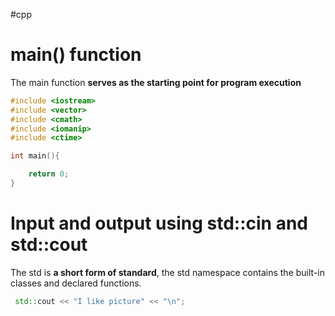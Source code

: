 #cpp
# main() function
The main function **serves as the starting point for program execution**
```cpp
#include <iostream>
#include <vector>
#include <cmath>
#include <iomanip>
#include <ctime>

int main(){

	return 0;
}
```

# Input and output using std::cin and std::cout
The std is **a short form of standard**, the std namespace contains the built-in classes and declared functions.
```cpp
 std::cout << "I like picture" << "\n";
```


